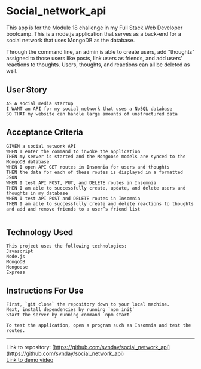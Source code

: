 # Social_network_api
This app is for the Module 18 challenge in my Full Stack Web Developer bootcamp. This is a node.js application that serves as a back-end for a social network that uses MongoDB as the database.

Through the command line, an admin is able to create users, add "thoughts" assigned to those users like posts, link users as friends, and add users' reactions to thoughts. Users, thoughts, and reactions can all be deleted as well.

## User Story

```
AS A social media startup  
I WANT an API for my social network that uses a NoSQL database  
SO THAT my website can handle large amounts of unstructured data  
```

## Acceptance Criteria

```
GIVEN a social network API  
WHEN I enter the command to invoke the application  
THEN my server is started and the Mongoose models are synced to the MongoDB database  
WHEN I open API GET routes in Insomnia for users and thoughts  
THEN the data for each of these routes is displayed in a formatted JSON  
WHEN I test API POST, PUT, and DELETE routes in Insomnia  
THEN I am able to successfully create, update, and delete users and thoughts in my database  
WHEN I test API POST and DELETE routes in Insomnia  
THEN I am able to successfully create and delete reactions to thoughts and add and remove friends to a user’s friend list  


```

## Technology Used
```
This project uses the following technologies:  
Javascript  
Node.js  
MongoDB  
Mongoose  
Express  
```

## Instructions For Use
```
First, `git clone` the repository down to your local machine.  
Next, install dependencies by running `npm init`
Start the server by running command `npm start`

To test the application, open a program such as Insomnia and test the routes.
```

____________________________________________________________________________________________________


Link to repository: [https://github.com/svnday/social_network_api](https://github.com/svnday/social_network_api)  
[Link to demo video](https://streamable.com/d2ur7h)
